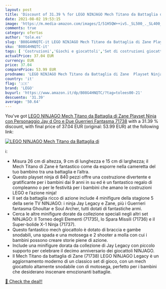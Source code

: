 ```yaml
---
layout: post
title: 'Discount of 31.39 % for LEGO NINJAGO Mech Titano da Battaglia di'
date: 2021-08-02 19:53:15
image: 'https://m.media-amazon.com/images/I/51H5QW++ivS._SL500_._SL400_.jpg'
comments: true
category: ofertas
author: 'tole.es'
slug: 'B08G4HNQTC-it LEGO NINJAGO Mech Titano da Battaglia di Zane Playset...'
sku: 'B08G4HNQTC-it'
tags: [ 'Costruzioni','Giochi e giocattoli','Set di costruzioni giocattolo','lego', ]
actualPrice: 37.04 EUR
currency: EUR
price: 37.04
comparePrice: 53.99 EUR
prodname: 'LEGO NINJAGO Mech Titano da Battaglia di Zane  Playset Ninja con Personaggio Jay d Oro e Due Guerrieri Fantasma   71738'
country: 'it'
flag: '🇮🇹'
brand: 'LEGO'
buyurl: 'https://www.amazon.it/dp/B08G4HNQTC/?tag=tolees00-21'
descuento: '31.39'
average: '50.64'
---
```


You've got [LEGO NINJAGO Mech Titano da Battaglia di Zane  Playset Ninja con Personaggio Jay d Oro e Due Guerrieri Fantasma   71738](https://www.amazon.it/dp/B08G4HNQTC/?tag=tolees00-21) with a  31.39 % discount, with final price of 37.04 EUR (original: 53.99 EUR) at the following link:

[![LEGO NINJAGO Mech Titano da Battaglia di](https://m.media-amazon.com/images/I/51H5QW++ivS._SL500_._SL400_.jpg)](https://www.amazon.it/dp/B08G4HNQTC/?tag=tolees00-21)

ℹ️:

- Misura 26 cm di altezza, 9 cm di lunghezza e 15 cm di larghezza; il Mech Titano di Zane è fantastico come da esporre nella cameretta del tuo bambino tra una battaglia e l’altra.
- Questo playset ninja di 840 pezzi offre una costruzione divertente e gratificante per i bambini dai 9 anni in su ed è un fantastico regalo di compleanno o per le festività per i bambini che amano le costruzioni LEGO e l’azione ninja!
- Il set da battaglia ricco di azione include 4 minifigure della stagione 5 della serie TV NINJAGO: i ninja Jay Legacy e Zane, più i Guerrieri fantasma Ghoultar e Soul Archer, tutti dotati di fantastiche armi.
- Cerca le altre minifigure dorate da collezione speciali negli altri set NINJAGO: Il Torneo degli Elementi (71735), lo Spara Missili (71736) e il Super-bolide X-1 Ninja (71737).
- Questo fantastico mech giocattolo è dotato di braccia e gambe snodabili, una spada e una motosega e 2 shooter a molla con cui i bambini possono creare storie piene di azione.
- Include una minifigure dorata da collezione di Jay Legacy con piccolo supporto per celebrare il decimo anniversario dei giocattoli NINJAGO.
- Il Mech Titano da battaglia di Zane (71738) LEGO NINJAGO Legacy è un aggiornamento moderno di un classico set di gioco, con un mech giocattolo altamente snodabile con di motosega, perfetto per i bambini che desiderano inscenare emozionanti battaglie.

[🛒 Check the deal!!](https://www.amazon.it/dp/B08G4HNQTC/?tag=tolees00-21)
